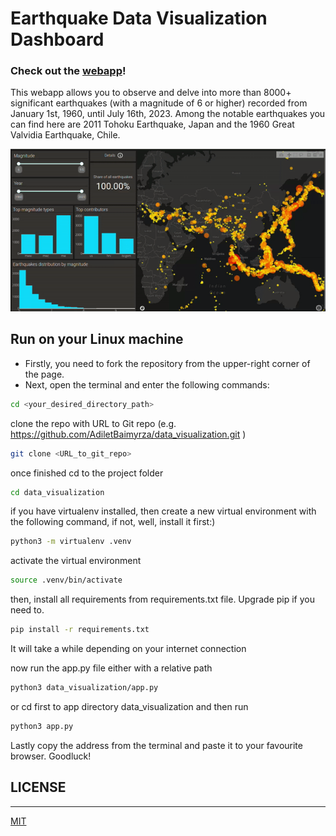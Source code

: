 # Earthquake Data Visualization Dashboard
### Check out the [webapp](https://earthquake-data-visualization-6422c5c4d5d0.herokuapp.com/)!

This webapp allows you to observe and delve into more than 8000+ significant earthquakes (with a magnitude of 6 or higher) recorded from January 1st, 1960, until July 16th, 2023. Among the notable earthquakes you can find here are 2011 Tohoku Earthquake, Japan and the 1960 Great Valvidia Earthquake, Chile. 

![preview webapp gif](preview.gif)

## Run on your Linux machine

  - Firstly, you need to fork the repository from the upper-right corner of the page.
  - Next,  open the terminal and enter the following commands:


```bash
cd <your_desired_directory_path>
```
clone the repo with URL to Git repo (e.g. https://github.com/AdiletBaimyrza/data_visualization.git )
```bash
git clone <URL_to_git_repo> 
```
once finished cd to the project folder
```bash
cd data_visualization
```
if you have virtualenv installed, then create a new virtual environment with the following command, if not, well, install it first:)
```bash
python3 -m virtualenv .venv
```
activate the virtual environment
```bash
source .venv/bin/activate 
```
then, install all requirements from requirements.txt file.
Upgrade pip if you need to.
```bash
pip install -r requirements.txt
```
It will take a while depending on your internet connection

now run the app.py file either with a relative path

```bash
python3 data_visualization/app.py
```
or cd first to app directory data_visualization and then run
```bash
python3 app.py
```
Lastly copy the address from the terminal and paste it to your
favourite browser. Goodluck!

## LICENSE
---
[MIT](https://github.com/AdiletBaimyrza/data_visualization/blob/master/LICENSE)
